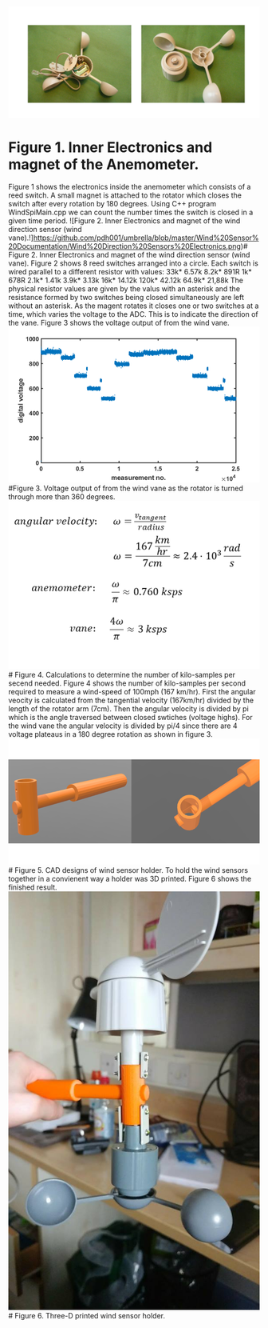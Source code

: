![Figure 1. Inner Electronics and magnet of the Anemometer.!](https://github.com/pdh001/umbrella/blob/master/Wind%20Sensor%20Documentation/AnemometerElectronics.png)

# Figure 1. Inner Electronics and magnet of the Anemometer.
Figure 1 shows the electronics inside the anemometer which consists of a reed switch. A small magnet is attached to the rotator which closes the switch after every rotation by 180 degrees. Using C++ program WindSpiMain.cpp we can count the number times the switch is closed in a given time period.
![Figure 2. Inner Electronics and magnet of the wind direction sensor (wind vane).!]https://github.com/pdh001/umbrella/blob/master/Wind%20Sensor%20Documentation/Wind%20Direction%20Sensors%20Electronics.png)# Figure 2. Inner Electronics and magnet of the wind direction sensor (wind vane).
Figure 2 shows 8 reed switches arranged into a circle. Each switch is wired parallel to a different resistor with values:	33k*	6.57k	8.2k*	891R	1k*	678R	2.1k*	1.41k	3.9k*	3.13k	16k*	14.12k	120k*	42.12k	64.9k*	21,88k	The physical resistor values are given by the valus with an asterisk and the resistance formed by two switches being closed simultaneously are left without an asterisk. As the magent rotates it closes one or two switches at a time, which varies the voltage to the ADC. This is to indicate the direction of the vane. Figure 3 shows the voltage output of from the wind vane.
![Figure 3. Voltage output of from the wind vane as the rotator is turned through more than 360 degrees.!](https://github.com/pdh001/umbrella/blob/master/Wind%20Sensor%20Documentation/ADCVoltage.png)#Figure 3. Voltage output of from the wind vane as the rotator is turned through more than 360 degrees.
![Figure 4. Calculations to determine the number of kilo-samples per secend needed.!](https://github.com/pdh001/umbrella/blob/master/Wind%20Sensor%20Documentation/ksps_calculations.png)# Figure 4. Calculations to determine the number of kilo-samples per secend needed. 
Figure 4 shows the number of kilo-samples per second required to measure a wind-speed of 100mph (167 km/hr). First the angular veocity is calculated from the tangential velocity (167km/hr) divided by the length of the rotator arm (7cm). Then the angular velocity is divided by pi which is the angle traversed between closed swtiches (voltage highs). For the wind vane the angular velocity is divided by pi/4 since there are 4 voltage plateaus in a 180 degree rotation as shown in figure 3.
![Figure 5. CAD designs of wind sensor holder.!](https://github.com/pdh001/umbrella/blob/master/Wind%20Sensor%20Documentation/WSHolder3.png)# Figure 5. CAD designs of wind sensor holder.
To hold the wind sensors together in a convienent way a holder was 3D printed. Figure 6 shows the finished result.
![Figure 6. Three-D printed wind sensor holder.!](https://github.com/pdh001/umbrella/blob/master/Wind%20Sensor%20Documentation/WindSensorHolder.jpg)# Figure 6. Three-D printed wind sensor holder.